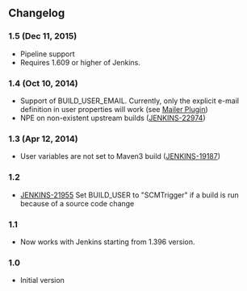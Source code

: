 ## Changelog

### 1.5 (Dec 11, 2015)

-   Pipeline support
-   Requires 1.609 or higher of Jenkins.

### 1.4 (Oct 10, 2014)

-   Support of BUILD\_USER\_EMAIL. Currently, only the explicit e-mail
    definition in user properties will work (see [Mailer
    Plugin](https://wiki.jenkins.io/display/JENKINS/Mailer))
-   NPE on non-existent upstream builds
    ([JENKINS-22974](https://issues.jenkins-ci.org/browse/JENKINS-22974))

### 1.3 (Apr 12, 2014)

-   User variables are not set to Maven3 build
    ([JENKINS-19187](https://issues.jenkins-ci.org/browse/JENKINS-19187))

### 1.2

- [JENKINS-21955](https://issues.jenkins-ci.org/browse/JENKINS-21955) Set BUILD\_USER to "SCMTrigger" if a build is run
because of a source code change

### 1.1

- Now works with Jenkins starting from 1.396 version.

### 1.0

- Initial version
